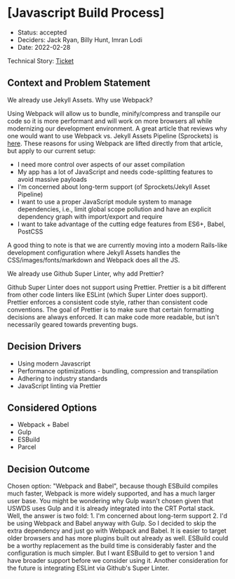 # [Javascript Build Process]

* Status: accepted
* Deciders: Jack Ryan, Billy Hunt, Imran Lodi <!-- optional -->
* Date: 2022-02-28 <!-- optional -->

Technical Story: [Ticket](https://github.com/usdoj-crt/beta.ADA.gov-Project-Management/issues/384) <!-- optional -->

## Context and Problem Statement

We already use Jekyll Assets. Why use Webpack?

Using Webpack will allow us to bundle, minify/compress and transpile our code so it is more performant and will work on more browsers all while modernizing our development environment. A great article that reviews why one would want to use Webpack vs. Jekyll Assets Pipeline (Sprockets) is [here](https://rossta.net/blog/why-does-rails-install-both-webpacker-and-sprockets.html). These reasons for using Webpack are lifted directly from that article, but apply to our current setup:
- I need more control over aspects of our asset compilation
- My app has a lot of JavaScript and needs code-splitting features to avoid massive payloads
- I'm concerned about long-term support (of Sprockets/Jekyll Asset Pipeline)
- I want to use a proper JavaScript module system to manage dependencies, i.e., limit global scope pollution and have an explicit dependency graph with import/export and require
- I want to take advantage of the cutting edge features from ES6+, Babel, PostCSS

A good thing to note is that we are currently moving into a modern Rails-like development configuration where Jekyll Assets handles the CSS/images/fonts/markdown and Webpack does all the JS.

We already use Github Super Linter, why add Prettier?

Github Super Linter does not support using Prettier. Prettier is a bit different from other code linters like ESLint (which Super Linter does support). Prettier enforces a consistent code style, rather than consistent code conventions. The goal of Prettier is to make sure that certain formatting decisions are always enforced. It can make code more readable, but isn't necessarily geared towards preventing bugs.

## Decision Drivers <!-- optional -->

* Using modern Javascript
* Performance optimizations - bundling, compression and transpilation
* Adhering to industry standards
* JavaScript linting via Prettier

## Considered Options

* Webpack + Babel
* Gulp
* ESBuild
* Parcel

## Decision Outcome

Chosen option: "Webpack and Babel", because though ESBuild compiles much faster, Webpack is more widely supported, and has a much larger user base. You might be wondering why Gulp wasn't chosen given that USWDS uses Gulp and it is already integrated into the CRT Portal stack. Well, the answer is two fold: 1. I'm concerned about long-term support 2. I'd be using Webpack and Babel anyway with Gulp. So I decided to skip the extra dependency and just go with Webpack and Babel.
It is easier to target older browsers and has more plugins built out already as well. ESBuild could be a worthy replacement as the build time is considerably faster and the configuration is much simpler. But I want ESBuild to get to version 1 and have broader support before we consider using it. Another consideration for the future is integrating ESLint via Github's Super Linter.

